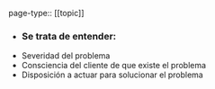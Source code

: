 page-type:: [[topic]]
- ### Se trata de entender:

* Severidad  del problema
* Consciencia  del cliente de que existe el problema
* Disposición a actuar para solucionar el problema



